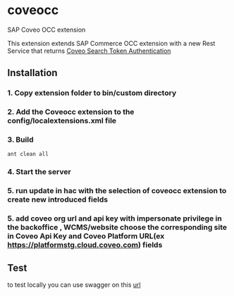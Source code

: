 # coveocc
SAP Coveo OCC extension 

This extension extends SAP Commerce OCC extension with a new Rest Service that returns [Coveo Search Token Authentication](https://docs.coveo.com/en/56/build-a-search-ui/use-search-token-authentication)

## Installation

### 1. Copy extension folder to bin/custom directory

### 2. Add the Coveocc extension to the config/localextensions.xml file

### 3. Build

```
ant clean all
```

### 4. Start the server

### 5. run update in hac with the selection of coveocc extension to create new introduced fields 

### 5. add coveo org url and api key with impersonate privilege in the backoffice , WCMS/website choose the corresponding site  in Coveo Api Key and Coveo Platform URL(ex https://platformstg.cloud.coveo.com) fields

## Test

to test locally you can use  swagger on this [url](https://localhost:9002/occ/v2/swagger-ui.html#/search-token-controller/getSearchToken)
